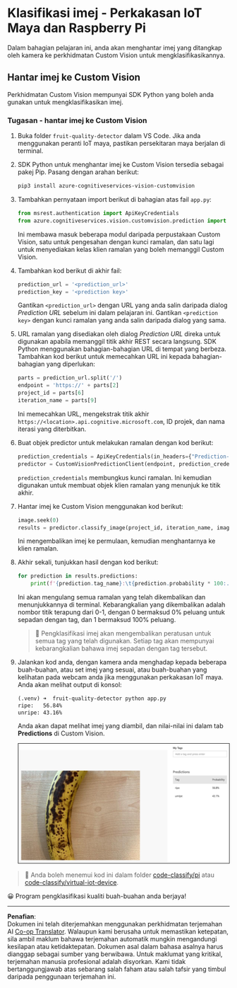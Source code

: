 <!--
CO_OP_TRANSLATOR_METADATA:
{
  "original_hash": "e5896207b304ce1abaf065b8acc0cc79",
  "translation_date": "2025-08-27T23:05:39+00:00",
  "source_file": "4-manufacturing/lessons/2-check-fruit-from-device/single-board-computer-classify-image.md",
  "language_code": "ms"
}
-->
# Klasifikasi imej - Perkakasan IoT Maya dan Raspberry Pi

Dalam bahagian pelajaran ini, anda akan menghantar imej yang ditangkap oleh kamera ke perkhidmatan Custom Vision untuk mengklasifikasikannya.

## Hantar imej ke Custom Vision

Perkhidmatan Custom Vision mempunyai SDK Python yang boleh anda gunakan untuk mengklasifikasikan imej.

### Tugasan - hantar imej ke Custom Vision

1. Buka folder `fruit-quality-detector` dalam VS Code. Jika anda menggunakan peranti IoT maya, pastikan persekitaran maya berjalan di terminal.

1. SDK Python untuk menghantar imej ke Custom Vision tersedia sebagai pakej Pip. Pasang dengan arahan berikut:

    ```sh
    pip3 install azure-cognitiveservices-vision-customvision
    ```

1. Tambahkan pernyataan import berikut di bahagian atas fail `app.py`:

    ```python
    from msrest.authentication import ApiKeyCredentials
    from azure.cognitiveservices.vision.customvision.prediction import CustomVisionPredictionClient
    ```

    Ini membawa masuk beberapa modul daripada perpustakaan Custom Vision, satu untuk pengesahan dengan kunci ramalan, dan satu lagi untuk menyediakan kelas klien ramalan yang boleh memanggil Custom Vision.

1. Tambahkan kod berikut di akhir fail:

    ```python
    prediction_url = '<prediction_url>'
    prediction_key = '<prediction key>'
    ```

    Gantikan `<prediction_url>` dengan URL yang anda salin daripada dialog *Prediction URL* sebelum ini dalam pelajaran ini. Gantikan `<prediction key>` dengan kunci ramalan yang anda salin daripada dialog yang sama.

1. URL ramalan yang disediakan oleh dialog *Prediction URL* direka untuk digunakan apabila memanggil titik akhir REST secara langsung. SDK Python menggunakan bahagian-bahagian URL di tempat yang berbeza. Tambahkan kod berikut untuk memecahkan URL ini kepada bahagian-bahagian yang diperlukan:

    ```python
    parts = prediction_url.split('/')
    endpoint = 'https://' + parts[2]
    project_id = parts[6]
    iteration_name = parts[9]
    ```

    Ini memecahkan URL, mengekstrak titik akhir `https://<location>.api.cognitive.microsoft.com`, ID projek, dan nama iterasi yang diterbitkan.

1. Buat objek predictor untuk melakukan ramalan dengan kod berikut:

    ```python
    prediction_credentials = ApiKeyCredentials(in_headers={"Prediction-key": prediction_key})
    predictor = CustomVisionPredictionClient(endpoint, prediction_credentials)
    ```

    `prediction_credentials` membungkus kunci ramalan. Ini kemudian digunakan untuk membuat objek klien ramalan yang menunjuk ke titik akhir.

1. Hantar imej ke Custom Vision menggunakan kod berikut:

    ```python
    image.seek(0)
    results = predictor.classify_image(project_id, iteration_name, image)
    ```

    Ini mengembalikan imej ke permulaan, kemudian menghantarnya ke klien ramalan.

1. Akhir sekali, tunjukkan hasil dengan kod berikut:

    ```python
    for prediction in results.predictions:
        print(f'{prediction.tag_name}:\t{prediction.probability * 100:.2f}%')
    ```

    Ini akan mengulang semua ramalan yang telah dikembalikan dan menunjukkannya di terminal. Kebarangkalian yang dikembalikan adalah nombor titik terapung dari 0-1, dengan 0 bermaksud 0% peluang untuk sepadan dengan tag, dan 1 bermaksud 100% peluang.

    > 💁 Pengklasifikasi imej akan mengembalikan peratusan untuk semua tag yang telah digunakan. Setiap tag akan mempunyai kebarangkalian bahawa imej sepadan dengan tag tersebut.

1. Jalankan kod anda, dengan kamera anda menghadap kepada beberapa buah-buahan, atau set imej yang sesuai, atau buah-buahan yang kelihatan pada webcam anda jika menggunakan perkakasan IoT maya. Anda akan melihat output di konsol:

    ```output
    (.venv) ➜  fruit-quality-detector python app.py
    ripe:   56.84%
    unripe: 43.16%
    ```

    Anda akan dapat melihat imej yang diambil, dan nilai-nilai ini dalam tab **Predictions** di Custom Vision.

    ![Sebuah pisang dalam Custom Vision diramalkan matang pada 56.8% dan tidak matang pada 43.1%](../../../../../translated_images/custom-vision-banana-prediction.30cdff4e1d72db5d9a0be0193790a47c2b387da034e12dc1314dd57ca2131b59.ms.png)

> 💁 Anda boleh menemui kod ini dalam folder [code-classify/pi](../../../../../4-manufacturing/lessons/2-check-fruit-from-device/code-classify/pi) atau [code-classify/virtual-iot-device](../../../../../4-manufacturing/lessons/2-check-fruit-from-device/code-classify/virtual-iot-device).

😀 Program pengklasifikasi kualiti buah-buahan anda berjaya!

---

**Penafian**:  
Dokumen ini telah diterjemahkan menggunakan perkhidmatan terjemahan AI [Co-op Translator](https://github.com/Azure/co-op-translator). Walaupun kami berusaha untuk memastikan ketepatan, sila ambil maklum bahawa terjemahan automatik mungkin mengandungi kesilapan atau ketidaktepatan. Dokumen asal dalam bahasa asalnya harus dianggap sebagai sumber yang berwibawa. Untuk maklumat yang kritikal, terjemahan manusia profesional adalah disyorkan. Kami tidak bertanggungjawab atas sebarang salah faham atau salah tafsir yang timbul daripada penggunaan terjemahan ini.